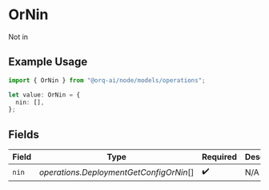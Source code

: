 # OrNin

Not in

## Example Usage

```typescript
import { OrNin } from "@orq-ai/node/models/operations";

let value: OrNin = {
  nin: [],
};
```

## Fields

| Field                                   | Type                                    | Required                                | Description                             |
| --------------------------------------- | --------------------------------------- | --------------------------------------- | --------------------------------------- |
| `nin`                                   | *operations.DeploymentGetConfigOrNin*[] | :heavy_check_mark:                      | N/A                                     |